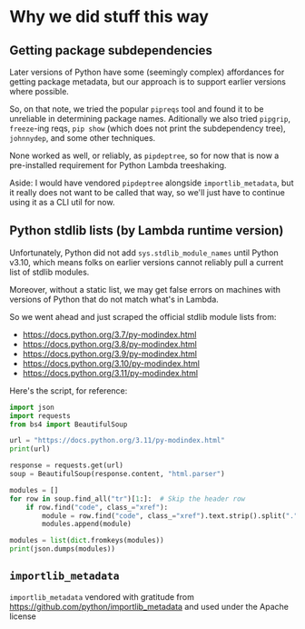 # Why we did stuff this way

## Getting package subdependencies

Later versions of Python have some (seemingly complex) affordances for getting package metadata, but our approach is to support earlier versions where possible.

So, on that note, we tried the popular `pipreqs` tool and found it to be unreliable in determining package names. Aditionally we also tried `pipgrip`, `freeze`-ing reqs, `pip show` (which does not print the subdependency tree), `johnnydep`, and some other techniques.

None worked as well, or reliably, as `pipdeptree`, so for now that is now a pre-installed requirement for Python Lambda treeshaking.

Aside: I would have vendored `pipdeptree` alongside `importlib_metadata`, but it really does not want to be called that way, so we'll just have to continue using it as a CLI util for now.


## Python stdlib lists (by Lambda runtime version)

Unfortunately, Python did not add `sys.stdlib_module_names` until Python v3.10, which means folks on earlier versions cannot reliably pull a current list of stdlib modules.

Moreover, without a static list, we may get false errors on machines with versions of Python that do not match what's in Lambda.

So we went ahead and just scraped the official stdlib module lists from:

- https://docs.python.org/3.7/py-modindex.html
- https://docs.python.org/3.8/py-modindex.html
- https://docs.python.org/3.9/py-modindex.html
- https://docs.python.org/3.10/py-modindex.html
- https://docs.python.org/3.11/py-modindex.html


Here's the script, for reference:

```py
import json
import requests
from bs4 import BeautifulSoup

url = "https://docs.python.org/3.11/py-modindex.html"
print(url)

response = requests.get(url)
soup = BeautifulSoup(response.content, "html.parser")

modules = []
for row in soup.find_all("tr")[1:]:  # Skip the header row
    if row.find("code", class_="xref"):
        module = row.find("code", class_="xref").text.strip().split(".")[0]
        modules.append(module)

modules = list(dict.fromkeys(modules))
print(json.dumps(modules))
```


## `importlib_metadata`

`importlib_metadata` vendored with gratitude from https://github.com/python/importlib_metadata and used under the Apache license
